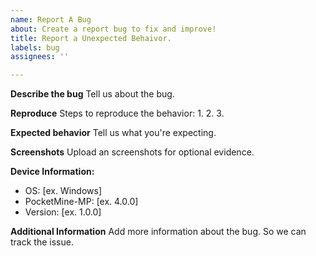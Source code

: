 ```yaml
---
name: Report A Bug
about: Create a report bug to fix and improve!
title: Report a Unexpected Behaivor.
labels: bug
assignees: ''

---
```


**Describe the bug**
Tell us about the bug.

**Reproduce**
Steps to reproduce the behavior:
1.
2.
3.

**Expected behavior**
Tell us what you're expecting.

**Screenshots**
Upload an screenshots for optional evidence.

**Device Information:**
 - OS: [ex. Windows]
 - PocketMine-MP: [ex. 4.0.0]
 - Version: [ex. 1.0.0]

**Additional Information**
Add more information about the bug. So we can track the issue.
